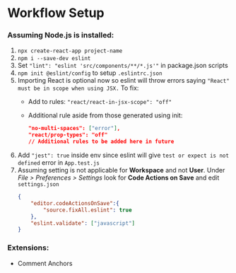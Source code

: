 # Workflow Setup

### Assuming Node.js is installed:
1. `npx create-react-app project-name`
2. `npm i --save-dev eslint`
3. Set `"lint": "eslint 'src/components/**/*.js'"` in package.json scripts
4. `npm init @eslint/config` to setup `.eslintrc.json`
5. Importing React is optional now so eslint will throw errors saying `"React" must be in scope when using JSX.` To fix:
    * Add to rules: `"react/react-in-jsx-scope": "off"`
    * Additional rule aside from those generated using init:
    
        ```json
        "no-multi-spaces": ["error"],
        "react/prop-types": "off"
        // Additional rules to be added here in future
        ```
6. Add `"jest": true` inside env since eslint will give `test or expect is not defined` error in `App.test.js`
7. Assuming setting is not applicable for **Workspace** and not **User**. Under *File > Preferences > Settings* look for **Code Actions on Save** and edit `settings.json`
    ```json
    {
        "editor.codeActionsOnSave":{
            "source.fixAll.eslint": true
        },
        "eslint.validate": ["javascript"]
    }
    ```

### Extensions:
* Comment Anchors

